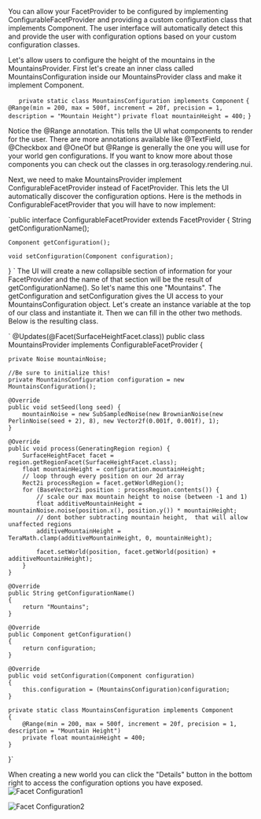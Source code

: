 You can allow your FacetProvider to be configured by implementing ConfigurableFacetProvider and providing a custom configuration class that implements Component.  The user interface will automatically detect this and provide the user with configuration options based on your custom configuration classes. 

Let's allow users to configure the height of the mountains in the MountainsProvider. First let's create an inner class called MountainsConfiguration inside our MountainsProvider class and make it implement Component. 

 `   private static class MountainsConfiguration implements Component`
    `{`
        `@Range(min = 200, max = 500f, increment = 20f, precision = 1, description = "Mountain Height")`
        `private float mountainHeight = 400;`
    `}`


Notice the @Range annotation. This tells the UI what components to render for the user. There are more annotations available like @TextField, @Checkbox and @OneOf but @Range is generally the one you will use for your world gen configurations. If you want to know more about those components you can check out the classes in org.terasology.rendering.nui. 

Next, we need to make MountainsProvider implement ConfigurableFacetProvider instead of FacetProvider. This lets the UI automatically discover the configuration options. Here is the methods in ConfigurableFacetProvider that you will have to now implement:

`public interface ConfigurableFacetProvider extends FacetProvider {
    String getConfigurationName();

    Component getConfiguration();

    void setConfiguration(Component configuration);
}
`
The UI will create a new collapsible section of information for your FacetProvider and the name of that section will be the result of getConfigurationName(). So let's name this one "Mountains". The getConfiguration and setConfiguration gives the UI access to your MountainsConfiguration object. Let's create an instance variable at the top of our class and instantiate it. Then we can fill in the other two methods. Below is the resulting class.

`
@Updates(@Facet(SurfaceHeightFacet.class))
public class MountainsProvider implements ConfigurableFacetProvider {

    private Noise mountainNoise;

    //Be sure to initialize this!
    private MountainsConfiguration configuration = new MountainsConfiguration();

    @Override
    public void setSeed(long seed) {
        mountainNoise = new SubSampledNoise(new BrownianNoise(new PerlinNoise(seed + 2), 8), new Vector2f(0.001f, 0.001f), 1);
    }

    @Override
    public void process(GeneratingRegion region) {
        SurfaceHeightFacet facet = region.getRegionFacet(SurfaceHeightFacet.class);
        float mountainHeight = configuration.mountainHeight;
        // loop through every position on our 2d array
        Rect2i processRegion = facet.getWorldRegion();
        for (BaseVector2i position : processRegion.contents()) {
            // scale our max mountain height to noise (between -1 and 1)
            float additiveMountainHeight = mountainNoise.noise(position.x(), position.y()) * mountainHeight;
            // dont bother subtracting mountain height,  that will allow unaffected regions
            additiveMountainHeight = TeraMath.clamp(additiveMountainHeight, 0, mountainHeight);

            facet.setWorld(position, facet.getWorld(position) + additiveMountainHeight);
        }
    }

    @Override
    public String getConfigurationName()
    {
        return "Mountains";
    }

    @Override
    public Component getConfiguration()
    {
        return configuration;
    }

    @Override
    public void setConfiguration(Component configuration)
    {
        this.configuration = (MountainsConfiguration)configuration;
    }

    private static class MountainsConfiguration implements Component
    {
        @Range(min = 200, max = 500f, increment = 20f, precision = 1, description = "Mountain Height")
        private float mountainHeight = 400;
    }
}`



When creating a new world you can click the "Details" button in the bottom right to access the configuration options you have exposed. 
![Facet Configuration1](https://raw.githubusercontent.com/Terasology/TutorialWorldGeneration/master/images/FacetConfiguration1.png)

![Facet Configuration2](https://raw.githubusercontent.com/Terasology/TutorialWorldGeneration/master/images/FacetConfiguration2.png)


